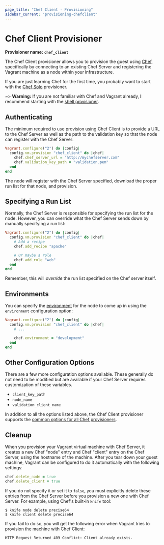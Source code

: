 ```yaml
---
page_title: "Chef Client - Provisioning"
sidebar_current: "provisioning-chefclient"
---
```


# Chef Client Provisioner

**Provisioner name: `chef_client`**

The Chef Client provisioner allows you to provision the guest using
[Chef](http://www.opscode.com/chef/), specifically by connecting
to an existing Chef Server and registering the Vagrant machine as a
node within your infrastructure.

If you are just learning Chef for the first time, you probably want
to start with the [Chef Solo](/docs/provisioning/chef_solo.html)
provisioner.

~> **Warning:** If you are not familiar with Chef and Vagrant already, I
recommend starting with the [shell provisioner](/docs/provisioning/shell.html).

## Authenticating

The minimum required to use provision using Chef Client is to provide
a URL to the Chef Server as well as the path to the validation key so
that the node can register with the Chef Server:

```ruby
Vagrant.configure("2") do |config|
  config.vm.provision "chef_client" do |chef|
    chef.chef_server_url = "http://mychefserver.com"
    chef.validation_key_path = "validation.pem"
  end
end
```

The node will register with the Chef Server specified, download the
proper run list for that node, and provision.

## Specifying a Run List

Normally, the Chef Server is responsible for specifying the run list
for the node. However, you can override what the Chef Server sends
down by manually specifying a run list:

```ruby
Vagrant.configure("2") do |config|
  config.vm.provision "chef_client" do |chef|
    # Add a recipe
    chef.add_recipe "apache"

    # Or maybe a role
    chef.add_role "web"
  end
end
```

Remember, this will _override_ the run list specified on the Chef
server itself.

## Environments

You can specify the [environment](http://wiki.opscode.com/display/chef/Environments)
for the node to come up in using the `environment` configuration option:

```ruby
Vagrant.configure("2") do |config|
  config.vm.provision "chef_client" do |chef|
    # ...

    chef.environment = "development"
  end
end
```

## Other Configuration Options

There are a few more configuration options available. These generally do not
need to be modified but are available if your Chef Server requires customization
of these variables.

* `client_key_path`
* `node_name`
* `validation_client_name`

In addition to all the options listed above, the Chef Client provisioner supports
the [common options for all Chef provisioners](/docs/provisioning/chef_common.html).

## Cleanup

When you provision your Vagrant virtual machine with Chef Server, it creates a
new Chef "node" entry and Chef "client" entry on the Chef Server, using the
hostname of the machine. After you tear down your guest machine, Vagrant can be
configured to do it automatically with the following settings:

```ruby
chef.delete_node = true
chef.delete_client = true
```

If you do not specify it or set it to `false`, you must explicitly delete these
entries from the Chef Server before you provision a new one with Chef Server.
For example, using Chef's built-in `knife` tool:

```shell
$ knife node delete precise64
$ knife client delete precise64
```

If you fail to do so, you will get the following error when Vagrant
tries to provision the machine with Chef Client:

```text
HTTP Request Returned 409 Conflict: Client already exists.
```

